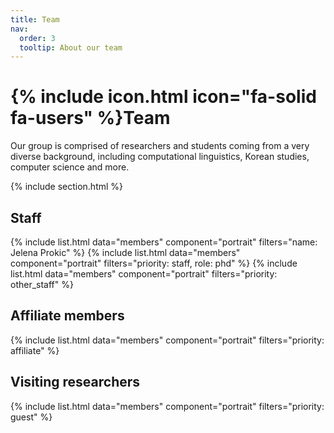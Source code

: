 ```yaml
---
title: Team
nav:
  order: 3
  tooltip: About our team
---
```


# {% include icon.html icon="fa-solid fa-users" %}Team

Our group is comprised of researchers and students coming from a very diverse background, including computational linguistics, Korean studies, computer science and more.

{% include section.html %}

## Staff
{% include list.html data="members" component="portrait" filters="name: Jelena Prokic" %}
{% include list.html data="members" component="portrait" filters="priority: staff, role: phd" %}
{% include list.html data="members" component="portrait" filters="priority: other_staff" %}


## Affiliate members
{% include list.html data="members" component="portrait" filters="priority: affiliate" %}
## Visiting researchers
{% include list.html data="members" component="portrait" filters="priority: guest" %}
